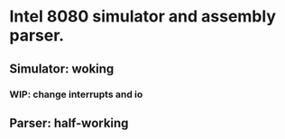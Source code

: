 # Intel 8080 simulator and assembly parser.

## Simulator: woking
### WIP: change interrupts and io

## Parser: half-working
